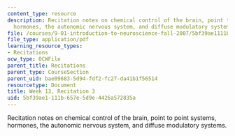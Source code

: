 ```yaml
---
content_type: resource
description: Recitation notes on chemical control of the brain, point to point systems,
  hormones, the autonomic nervous system, and diffuse modulatory systems.
file: /courses/9-01-introduction-to-neuroscience-fall-2007/5bf39ae1111b657e5d9e4426a572835a_wk13_hand112807.pdf
file_type: application/pdf
learning_resource_types:
- Recitations
ocw_type: OCWFile
parent_title: Recitations
parent_type: CourseSection
parent_uid: bae09683-5d94-fdf2-fc27-da41b1f56514
resourcetype: Document
title: Week 13, Recitation 3
uid: 5bf39ae1-111b-657e-5d9e-4426a572835a
---
```

Recitation notes on chemical control of the brain, point to point systems, hormones, the autonomic nervous system, and diffuse modulatory systems.

